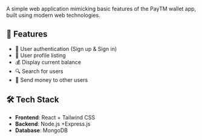 A simple web application mimicking basic features of the PayTM wallet app, built using modern web technologies.

## 🚀 Features

- 🔐 User authentication (Sign up & Sign in)
- 👤 User profile listing
- 💰 Display current balance
- 🔍 Search for users
- 💸 Send money to other users

## 🛠️ Tech Stack

- **Frontend**: React + Tailwind CSS
- **Backend**: Node.js +Express.js
- **Database**: MongoDB

